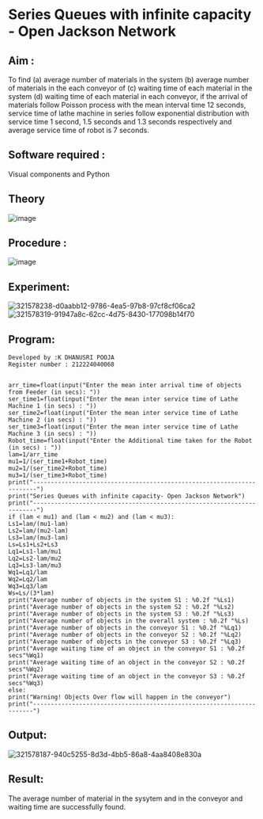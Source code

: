 # Series Queues with infinite capacity - Open Jackson Network

## Aim :
To find (a) average number of materials in the system (b) average number of materials in the each conveyor of (c) waiting time of each material in the system (d) waiting time of each material in each conveyor, if the arrival  of materials follow Poisson process with the mean interval time 12 seconds, service time of  lathe machine in series follow exponential distribution  with service time  1 second, 1.5 seconds and 1.3 seconds respectively and average service time of robot is 7 seconds.

## Software required :
Visual components and Python

## Theory

![image](https://user-images.githubusercontent.com/103921593/203239736-7b81f599-71a8-4ae7-b63e-5d98acd9ea54.png)


## Procedure :

![image](https://user-images.githubusercontent.com/103921593/203239789-bc870dce-6727-487b-a0e2-4fc3f5114889.png)


## Experiment:
![321578238-d0aabb12-9786-4ea5-97b8-97cf8cf06ca2](https://github.com/user-attachments/assets/2adcbd40-0f89-4ba3-b42b-050d7693395c)
![321578319-91947a8c-62cc-4d75-8430-177098b14f70](https://github.com/user-attachments/assets/a4e430f7-6567-4a3f-b072-a967228c12b8)


## Program:
```
Developed by :K DHANUSRI POOJA
Register number : 212224040068


arr_time=float(input("Enter the mean inter arrival time of objects from Feeder (in secs): "))
ser_time1=float(input("Enter the mean inter service time of Lathe Machine 1 (in secs) : "))
ser_time2=float(input("Enter the mean inter service time of Lathe Machine 2 (in secs) : "))
ser_time3=float(input("Enter the mean inter service time of Lathe Machine 3 (in secs) : "))
Robot_time=float(input("Enter the Additional time taken for the Robot (in secs) : "))
lam=1/arr_time
mu1=1/(ser_time1+Robot_time)
mu2=1/(ser_time2+Robot_time)
mu3=1/(ser_time3+Robot_time)
print("-----------------------------------------------------------------------")
print("Series Queues with infinite capacity- Open Jackson Network")
print("-----------------------------------------------------------------------")
if (lam < mu1) and (lam < mu2) and (lam < mu3):
Ls1=lam/(mu1-lam)
Ls2=lam/(mu2-lam)
Ls3=lam/(mu3-lam)
Ls=Ls1+Ls2+Ls3
Lq1=Ls1-lam/mu1
Lq2=Ls2-lam/mu2
Lq3=Ls3-lam/mu3
Wq1=Lq1/lam
Wq2=Lq2/lam
Wq3=Lq3/lam
Ws=Ls/(3*lam)
print("Average number of objects in the system S1 : %0.2f "%Ls1)
print("Average number of objects in the system S2 : %0.2f "%Ls2)
print("Average number of objects in the system S3 : %0.2f "%Ls3)
print("Average number of objects in the overall system : %0.2f "%Ls)
print("Average number of objects in the conveyor S1 : %0.2f "%Lq1)
print("Average number of objects in the conveyor S2 : %0.2f "%Lq2)
print("Average number of objects in the conveyor S3 : %0.2f "%Lq3)
print("Average waiting time of an object in the conveyor S1 : %0.2f secs"%Wq1)
print("Average waiting time of an object in the conveyor S2 : %0.2f secs"%Wq2)
print("Average waiting time of an object in the conveyor S3 : %0.2f secs"%Wq3)
else:
print("Warning! Objects Over flow will happen in the conveyor")
print("----------------------------------------------------------------------")
```


## Output:

![321578187-940c5255-8d3d-4bb5-86a8-4aa8408e830a](https://github.com/user-attachments/assets/a50e88f5-1186-4c16-b9e7-c1910d767eae)

## Result:

The average number of material in the sysytem and in the conveyor and waiting time are successfully found.
